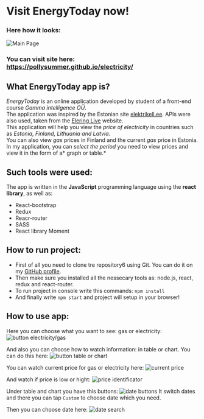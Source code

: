 # Visit EnergyToday now!
### Here how it looks:
![Main Page](https://github.com/PollySummer/electricity/blob/master/public/readmeImg/mainPage.png)
### You can visit site here: https://pollysummer.github.io/electricity/ <br/>

## What EnergyToday app is?
_EnergyToday_ is an online application developed by student of a front-end course _Gamma intelligence OÜ_.<br/>
The application was inspired by the Estonian site [elektrikell.ee](https://www.elektrikell.ee/). APIs were also used, taken from the [Elering Live](https://dashboard.elering.ee/et) website. <br/>
This application will help you view the *price of electricity* in countries such as *Estonia, Finland, Lithuania and Latvia*.<br/>
You can also view *gas* prices in Finland and the current *gas* price in Estonia.<br/>
In my application, you can *select the period* you need to view prices and view it in the form of a* graph or table.*<br/>


## Such tools were used:
The app is written in the **JavaScript** programming language using the **react library**, as well as: <br/>
* React-bootstrap
* Redux
* Reacr-router
* SASS
* React library Moment

## How to run project:
* First of all you need to clone tre repository6 using Git. You can do it on my [GitHub profile](https://github.com/PollySummer/electricity).
* Then make sure you installed all the nessecary tools as: node.js, react, redux and react-router.
* To run project in console write this commands: `npm install`
* And finally write `npm start` and project will setup in your browser!

## How to use app:
Here you can choose what you want to see: gas or electricity:
![button electricity/gas](https://github.com/PollySummer/electricity/blob/master/public/readmeImg/eleSwitch.png) 

And also you can choose how to watch information: in table or chart. You can do this here: 
![button table or chart](https://github.com/PollySummer/electricity/blob/master/public/readmeImg/chartOrTable.png)

You can watch current price for gas or electricity here: 
![current price](https://github.com/PollySummer/electricity/blob/master/public/readmeImg/CurrentPrice.png)

And watch if price is low or hight: 
![price identificator](https://github.com/PollySummer/electricity/blob/master/public/readmeImg/Price.png) 

Under table and chart you have this buttons: 
![date buttons](https://github.com/PollySummer/electricity/blob/master/public/readmeImg/dateSwitcher.png)
It switch dates and there you can tap `Custom` to choose date which you need.

Then you can choose date here:
![date search](https://github.com/PollySummer/electricity/blob/master/public/readmeImg/dateSearch.png) 
